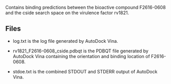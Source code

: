Contains binding predictions between the bioactive compound F2616-0608 and the cside search space on the virulence factor rv1821.

## Files

- log.txt is the log file generated by AutoDock Vina.

- rv1821_F2616-0608_cside.pdbqt is the PDBQT file generated by AutoDock Vina containing the orientation and binding location of F2616-0608.

- stdoe.txt is the combined STDOUT and STDERR output of AutoDock Vina.

